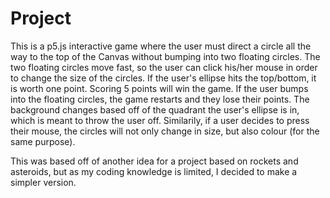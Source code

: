 # Project

This is a p5.js interactive game where the user must direct a circle all the way to the top of the Canvas without bumping into two floating circles. The two floating circles move fast, so the user can click his/her mouse in order to change the size of the circles. If the user's ellipse hits the top/bottom, it is worth one point. Scoring 5 points will win the game. If the user bumps into the floating circles, the game restarts and they lose their points. The background changes based off of the quadrant the user's ellipse is in, which is meant to throw the user off. Similarily, if a user decides to press their mouse, the circles will not only change in size, but also colour (for the same purpose). 

This was based off of another idea  for a project based on rockets and asteroids, but as my coding knowledge is limited, I decided to make a simpler version.
